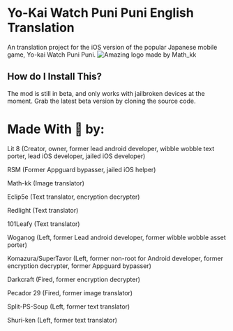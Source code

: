 
# Yo-Kai Watch Puni Puni English Translation 

An translation project for the iOS version of the popular Japanese mobile game, Yo-kai Watch Puni Puni.
![Amazing logo made by Math_kk](https://i.imgur.com/39kA5rB.png)

## How do I Install This?

The mod is still in beta, and only works with jailbroken devices at the moment. Grab the latest beta version by cloning the source code.

# Made With 💙 by:

Lit 8 (Creator, owner, former lead android developer, wibble wobble text porter, lead iOS developer, jailed iOS developer)

RSM (Former Appguard bypasser, jailed iOS helper)

Math-kk (Image translator)

Eclip5e (Text translator, encryption decrypter)

Redlight (Text translator)

101Leafy (Text translator)

Woganog (Left, former Lead android developer, former wibble wobble asset porter)

Komazura/SuperTavor (Left, former non-root for Android developer, former encryption decrypter, former Appguard bypasser)

Darkcraft (Fired, former encryption decrypter)

Pecador 29 (Fired, former image translator)

Split-PS-Soup (Left, former text translator)

Shuri-ken (Left, former text translator)
